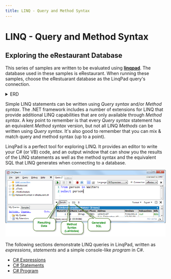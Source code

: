 ```yaml
---
title: LINQ - Query and Method Syntax
---
```

# LINQ - Query and Method Syntax

## Exploring the eRestaurant Database

This series of samples are written to be evaluated using **[linqpad](https://www.linqpad.net/)**. The database used in these samples is eRestaurant. When running these samples, choose the eRestuarant database as the LinqPad query's connection.

<details><summary>ERD</summary>

![eRestaurant ERD](./eRestaurant_ERD.png)

</details>


Simple LINQ statements can be written using *Query syntax* and/or *Method syntax*. The .NET framework includes a number of extensions for LINQ that provide additional LINQ capabilities that are only available through *Method syntax*. A key point to remember is that every *Query syntax* statement has an equivalent *Method syntax* version, but not all LINQ *Methods* can be written using *Query syntax*. It's also good to remember that you can mix & match query and method syntax (up to a point).

LinqPad is a perfect tool for exploring LINQ. It provides an editor to write your C# (or VB) code, and an output window that can show you the results of the LINQ statements as well as the method syntax and the equivalent SQL that LINQ generates when connecting to a database.

![LinqPad](./LinqPad/LinqPad.png)

The following sections demonstrate LINQ queries in LinqPad, written as *expressions*, *statements* and a simple console-like *program* in C#.

- [C# Expressions](./LinqPad/expressions.md)
- [C# Statements](./LinqPad/statements.md)
- [C# Program](./LinqPad/program.md)
